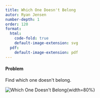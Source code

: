 ```yaml
---
title: Which One Doesn't Belong
autor: Ryan Jensen
number-depth: 1
order: 120
format:
  html:
    code-fold: true
    default-image-extension: svg
  pdf:
    default-image-extension: pdf
---
```



#### Problem
Find which one doesn't belong.



![Which One Doesn't Belong](image/wodb1){width=80%}

